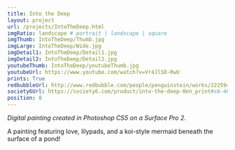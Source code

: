```yaml
---
title: Into the Deep
layout: project
url: /projects/IntoTheDeep.html
imgRatio: landscape # portrait | landscape | square
imgThumb: IntoTheDeep/Thumb.jpg
imgLarge: IntoTheDeep/Wide.jpg
imgDetail1: IntoTheDeep/Detail1.jpg
imgDetail2: IntoTheDeep/Detail2.jpg
youtubeThumb: IntoTheDeep/youtubeThumb.jpg
youtubeUrl: https://www.youtube.com/watch?v=Vr4JlSD-RwU
prints: True
redbubbleUrl: http://www.redbubble.com/people/penguinstein/works/22259483-into-the-deep
society6Url: https://society6.com/product/into-the-deep-0en_print#s6-4649393p4a1v45
position: 8
---
```


*Digital painting created in Photoshop CS5 on a Surface Pro 2.*

A painting featuring love, lilypads, and a koi-style mermaid beneath the surface of a pond!
